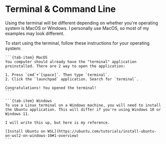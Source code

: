 # Terminal & Command Line

Using the terminal will be different depending on whether you're operating system is MacOS or Windows. I personally use MacOS, so most of my examples may look different.

To start using the terminal, follow these instructions for your operating system:

````{tab-set}
```{tab-item} MacOS
You computer should already have the "terminal" application preinstalled. There are 2 way to open the application:

1. Press `cmd`+`[space]`. Then type `terminal`.
2. Click the `launchpad` application. Search for `terminal`.

Congratulations! You opened the terminal!
```

```{tab-item} Windows
To use a Linux terminal on a Windows machine, you will need to install the Ubuntu application. This will differ if you're using Windows 10 or Windows 11.

I will write this up, but here is my reference.

[Install Ubuntu on WSL](https://ubuntu.com/tutorials/install-ubuntu-on-wsl2-on-windows-10#1-overview)
```
````



